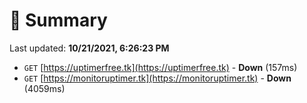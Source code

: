 # 📖 Summary
Last updated: **10/21/2021, 6:26:23 PM**

- `GET` [https://uptimerfree.tk](https://uptimerfree.tk) - **Down** (157ms)
- `GET` [https://monitoruptimer.tk](https://monitoruptimer.tk) - **Down** (4059ms)
